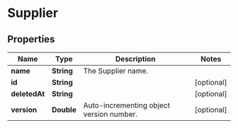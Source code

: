 
# Supplier

## Properties
Name | Type | Description | Notes
------------ | ------------- | ------------- | -------------
**name** | **String** | The Supplier name. | 
**id** | **String** |  |  [optional]
**deletedAt** | **String** |  |  [optional]
**version** | **Double** | Auto-incrementing object version number. |  [optional]



